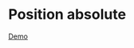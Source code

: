 # Position absolute

[Demo](https://htmlpreview.github.io/?https://github.com/gabrielseco/css-visual-dictionary/blob/master/src/chapter-04/02-absolute/index.html)
